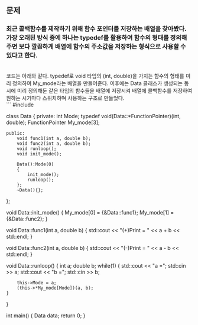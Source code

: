 ## **문제**
### 최근 콜백함수를 제작하기 위해 함수 포인터를 저장하는 배열을 찾아봤다. 가장 오래된 방식 중에 하나는 typedef를 활용하여 함수의 형태를 정의해주면 보다 깔끔하게 배열에 함수의 주소값을 저장하는 형식으로 사용할 수 있다고 한다.

</br>
코드는 아래와 같다.
typedef로 void 타입의 (int, double)을 가지는 함수의 형태를 미리 정의하여 My_mode라는 배열을 만들어준다. 이후에는 Data 클래스가 생성되는 동시에 미리 정의해둔 같은 타입의 함수들을 배열에 저장시켜 배열에 콜백함수를 저장하여 원하는 시기마다 스위치하며 사용하는 구조로 만들었다.

</br>
```
#include <iostream>

class Data
{
    private:
        int Mode;
        typedef void(Data::*FunctionPointer)(int, double);
        FunctionPointer My_mode[3];

    public:
        void func1(int a, double b);
        void func2(int a, double b);
        void runloop();
        void init_mode();
        
        Data():Mode(0)
        {
            init_mode();
            runloop();
        };
        ~Data(){};
};

void Data::init_mode()
{
    My_mode[0] = {&Data::func1};
    My_mode[1] = {&Data::func2};
}

void Data::func1(int a, double b)
{
    std::cout << "(+)Print = " << a + b << std::endl;
}

void Data::func2(int a, double b)
{
    std::cout << "(-)Print = " << a - b << std::endl;
}

void Data::runloop()
{
    int a;
    double b;
    while(1)
    {
        std::cout << "a =";
        std::cin >> a;
        std::cout << "b =";
        std::cin >> b;

        this->Mode = a;
        (this->*My_mode[Mode])(a, b);
    }
}

int main()
{
    Data data;
    return 0;
}
```